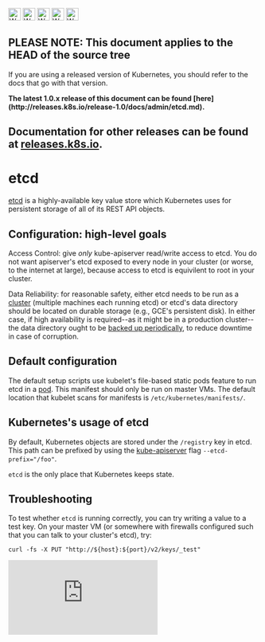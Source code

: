 <!-- BEGIN MUNGE: UNVERSIONED_WARNING -->

<!-- BEGIN STRIP_FOR_RELEASE -->

<img src="http://kubernetes.io/img/warning.png" alt="WARNING"
     width="25" height="25">
<img src="http://kubernetes.io/img/warning.png" alt="WARNING"
     width="25" height="25">
<img src="http://kubernetes.io/img/warning.png" alt="WARNING"
     width="25" height="25">
<img src="http://kubernetes.io/img/warning.png" alt="WARNING"
     width="25" height="25">
<img src="http://kubernetes.io/img/warning.png" alt="WARNING"
     width="25" height="25">

<h2>PLEASE NOTE: This document applies to the HEAD of the source tree</h2>

If you are using a released version of Kubernetes, you should
refer to the docs that go with that version.

<strong>
The latest 1.0.x release of this document can be found
[here](http://releases.k8s.io/release-1.0/docs/admin/etcd.md).

Documentation for other releases can be found at
[releases.k8s.io](http://releases.k8s.io).
</strong>
--

<!-- END STRIP_FOR_RELEASE -->

<!-- END MUNGE: UNVERSIONED_WARNING -->
# etcd

[etcd](https://coreos.com/etcd/docs/2.0.12/) is a highly-available key value
store which Kubernetes uses for persistent storage of all of its REST API
objects. 

## Configuration: high-level goals

Access Control: give *only* kube-apiserver read/write access to etcd. You do not
want apiserver's etcd exposed to every node in your cluster (or worse, to the
internet at large), because access to etcd is equivilent to root in your
cluster.

Data Reliability: for reasonable safety, either etcd needs to be run as a
[cluster](high-availability.md#clustering-etcd) (multiple machines each running
etcd) or etcd's data directory should be located on durable storage (e.g., GCE's
persistent disk). In either case, if high availability is required--as it might
be in a production cluster--the data directory ought to be [backed up
periodically](https://coreos.com/etcd/docs/2.0.12/admin_guide.html#disaster-recovery),
to reduce downtime in case of corruption.

## Default configuration

The default setup scripts use kubelet's file-based static pods feature to run etcd in a
[pod](../../cluster/saltbase/salt/etcd/etcd.manifest). This manifest should only
be run on master VMs. The default location that kubelet scans for manifests is
`/etc/kubernetes/manifests/`.

## Kubernetes's usage of etcd

By default, Kubernetes objects are stored under the `/registry` key in etcd.
This path can be prefixed by using the [kube-apiserver](kube-apiserver.md) flag
`--etcd-prefix="/foo"`.

`etcd` is the only place that Kubernetes keeps state.

## Troubleshooting

To test whether `etcd` is running correctly, you can try writing a value to a
test key. On your master VM (or somewhere with firewalls configured such that
you can talk to your cluster's etcd), try:

```
curl -fs -X PUT "http://${host}:${port}/v2/keys/_test"
```


<!-- BEGIN MUNGE: GENERATED_ANALYTICS -->
[![Analytics](https://kubernetes-site.appspot.com/UA-36037335-10/GitHub/docs/admin/etcd.md?pixel)]()
<!-- END MUNGE: GENERATED_ANALYTICS -->
